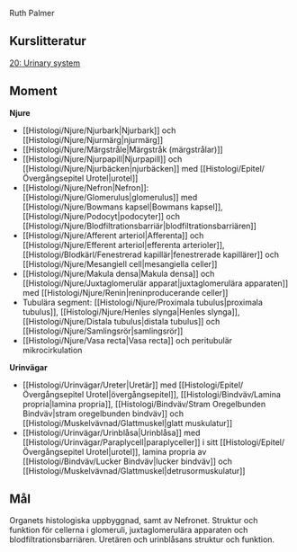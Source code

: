 Ruth Palmer
## Kurslitteratur
[20: Urinary system](https://anatomicalsciences-lwwhealthlibrary-com.ezproxy.ub.gu.se/content.aspx?sectionid=257429801&bookid=3290)
## Moment
**Njure**
- [[Histologi/Njure/Njurbark|Njurbark]] och [[Histologi/Njure/Njurmärg|njurmärg]]
- [[Histologi/Njure/Märgstråle|Märgstråk (märgstrålar)]]
- [[Histologi/Njure/Njurpapill|Njurpapill]] och [[Histologi/Njure/Njurbäcken|njurbäcken]] med [[Histologi/Epitel/Övergångsepitel Urotel|urotel]]
- [[Histologi/Njure/Nefron|Nefron]]: [[Histologi/Njure/Glomerulus|glomerulus]] med [[Histologi/Njure/Bowmans kapsel|Bowmans kapsel]], [[Histologi/Njure/Podocyt|podocyter]] och [[Histologi/Njure/Blodfiltrationsbarriär|blodfiltrationsbarriären]]
- [[Histologi/Njure/Afferent arteriol|Afferenta]] och [[Histologi/Njure/Efferent arteriol|efferenta arterioler]], [[Histologi/Blodkärl/Fenestrerad kapillär|fenestrerade kapillärer]] och [[Histologi/Njure/Mesangiell cell|mesangiella celler]]
- [[Histologi/Njure/Makula densa|Makula densa]] och [[Histologi/Njure/Juxtaglomerulär apparat|juxtaglomerulära apparaten]] med [[Histologi/Njure/Renin|reninproducerande celler]]
- Tubulära segment: [[Histologi/Njure/Proximala tubulus|proximala tubulus]], [[Histologi/Njure/Henles slynga|Henles slynga]], [[Histologi/Njure/Distala tubulus|distala tubulus]] och [[Histologi/Njure/Samlingsrör|samlingsrör]]
- [[Histologi/Njure/Vasa recta|Vasa recta]] och peritubulär mikrocirkulation

**Urinvägar**
- [[Histologi/Urinvägar/Ureter|Uretär]] med [[Histologi/Epitel/Övergångsepitel Urotel|övergångsepitel]], [[Histologi/Bindväv/Lamina propria|lamina propria]], [[Histologi/Bindväv/Stram Oregelbunden Bindväv|stram oregelbunden bindväv]] och [[Histologi/Muskelvävnad/Glattmuskel|glatt muskulatur]]
- [[Histologi/Urinvägar/Urinblåsa|Urinblåsa]] med [[Histologi/Urinvägar/Paraplycell|paraplyceller]] i sitt [[Histologi/Epitel/Övergångsepitel Urotel|urotel]], lamina propria av [[Histologi/Bindväv/Lucker Bindväv|lucker bindväv]] och [[Histologi/Muskelvävnad/Glattmuskel|detrusormuskulatur]]
## Mål
Organets histologiska uppbyggnad, samt av Nefronet. Struktur och  
funktion för cellerna i glomeruli, juxtaglomerulära apparaten och  
blodfiltrationsbarriären. Uretären och urinblåsans struktur och funktion.
